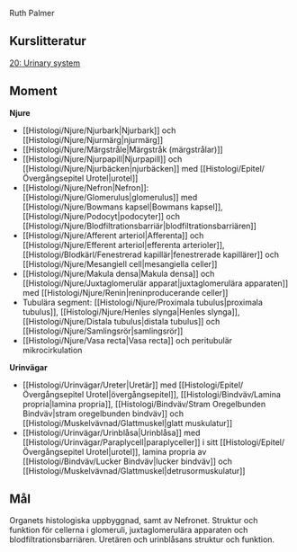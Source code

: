 Ruth Palmer
## Kurslitteratur
[20: Urinary system](https://anatomicalsciences-lwwhealthlibrary-com.ezproxy.ub.gu.se/content.aspx?sectionid=257429801&bookid=3290)
## Moment
**Njure**
- [[Histologi/Njure/Njurbark|Njurbark]] och [[Histologi/Njure/Njurmärg|njurmärg]]
- [[Histologi/Njure/Märgstråle|Märgstråk (märgstrålar)]]
- [[Histologi/Njure/Njurpapill|Njurpapill]] och [[Histologi/Njure/Njurbäcken|njurbäcken]] med [[Histologi/Epitel/Övergångsepitel Urotel|urotel]]
- [[Histologi/Njure/Nefron|Nefron]]: [[Histologi/Njure/Glomerulus|glomerulus]] med [[Histologi/Njure/Bowmans kapsel|Bowmans kapsel]], [[Histologi/Njure/Podocyt|podocyter]] och [[Histologi/Njure/Blodfiltrationsbarriär|blodfiltrationsbarriären]]
- [[Histologi/Njure/Afferent arteriol|Afferenta]] och [[Histologi/Njure/Efferent arteriol|efferenta arterioler]], [[Histologi/Blodkärl/Fenestrerad kapillär|fenestrerade kapillärer]] och [[Histologi/Njure/Mesangiell cell|mesangiella celler]]
- [[Histologi/Njure/Makula densa|Makula densa]] och [[Histologi/Njure/Juxtaglomerulär apparat|juxtaglomerulära apparaten]] med [[Histologi/Njure/Renin|reninproducerande celler]]
- Tubulära segment: [[Histologi/Njure/Proximala tubulus|proximala tubulus]], [[Histologi/Njure/Henles slynga|Henles slynga]], [[Histologi/Njure/Distala tubulus|distala tubulus]] och [[Histologi/Njure/Samlingsrör|samlingsrör]]
- [[Histologi/Njure/Vasa recta|Vasa recta]] och peritubulär mikrocirkulation

**Urinvägar**
- [[Histologi/Urinvägar/Ureter|Uretär]] med [[Histologi/Epitel/Övergångsepitel Urotel|övergångsepitel]], [[Histologi/Bindväv/Lamina propria|lamina propria]], [[Histologi/Bindväv/Stram Oregelbunden Bindväv|stram oregelbunden bindväv]] och [[Histologi/Muskelvävnad/Glattmuskel|glatt muskulatur]]
- [[Histologi/Urinvägar/Urinblåsa|Urinblåsa]] med [[Histologi/Urinvägar/Paraplycell|paraplyceller]] i sitt [[Histologi/Epitel/Övergångsepitel Urotel|urotel]], lamina propria av [[Histologi/Bindväv/Lucker Bindväv|lucker bindväv]] och [[Histologi/Muskelvävnad/Glattmuskel|detrusormuskulatur]]
## Mål
Organets histologiska uppbyggnad, samt av Nefronet. Struktur och  
funktion för cellerna i glomeruli, juxtaglomerulära apparaten och  
blodfiltrationsbarriären. Uretären och urinblåsans struktur och funktion.
